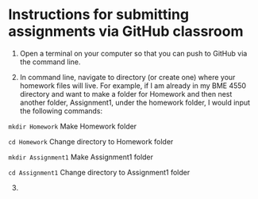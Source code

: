 # Instructions for submitting assignments via GitHub classroom

1. Open a terminal on your computer so that you can push to GitHub via the command line.

2. In command line, navigate to directory (or create one) where your homework files will live. For example, if I am already in my BME 4550 directory and want to make a folder for Homework and then nest another folder, Assignment1, under the homework folder, I would input the following commands: 

  `mkdir Homework` Make Homework folder
  
  `cd Homework` Change directory to Homework folder
  
  `mkdir Assignment1` Make Assignment1 folder
  
  `cd Assignment1` Change directory to Assignment1 folder
 
 3. 
